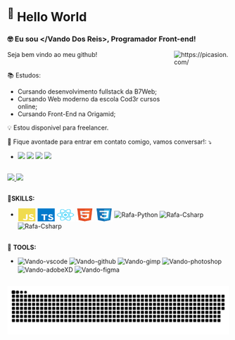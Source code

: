  <div>
  <h1><sup>👋</sup> Hello World</h1>
  <h3>🤓 Eu sou &#60;/Vando Dos Reis&gt, Programador Front-end!</h3> 
  Seja bem vindo ao meu github!
  <img align="right" src="https://i.picasion.com/pic91/8cb37059a6dd1b1aed75b10393c0b36f.gif" width="125" height="125" border="0" alt="https://picasion.com/" />
 </div>
 
 ##
 
  <p align="left">
  📚 Estudos:<br>
<ul><li>Cursando desenvolvimento fullstack da B7Web;</li>
  <li>Cursando Web moderno da escola Cod3r cursos online;</li>
  <li>Cursando Front-End na Origamid;</li></ul>
  
  💡 Estou disponivel para freelancer.
 
 <p align="left">
  💌 Fique avontade para entrar em contato comigo, vamos conversar!: ⤵️
</p>

<p align="left">
  <ul>
    <li>
  <a href="https://mail.google.com/mail/u/0/#inbox" alt="Gmail">
  <img src="https://img.shields.io/badge/-Gmail-FF0000?style=flat-square&labelColor=FF0000&logo=gmail&logoColor=white&link=LINK-DO-SEU-EMAIL" /></a>

  <a href="https://www.linkedin.com/in/vando-dos-reis-261b23196/" alt="Linkedin">
  <img src="https://img.shields.io/badge/-Linkedin-0e76a8?style=flat-square&logo=Linkedin&logoColor=white&link=LINK-DO-SEU-LINKEDIN" /></a>

  <a href="https://api.whatsapp.com/send/?phone=5511958600976&text&app_absent=0" alt="WhatsApp">
  <img src="https://img.shields.io/badge/-WhatsApp-25d366?style=flat-square&labelColor=25d366&logo=whatsapp&logoColor=white&link=API-DO-SEU-WHATSAPP"/></a>
      
  <a href="https://www.instagram.com/nerd_baixo.nivel/" alt="Instagram">
  <img src="https://img.shields.io/badge/-Instagram-DF0174?style=flat-square&labelColor=DF0174&logo=instagram&logoColor=white&link=LINK-DO-SEU-INSTAGRAM"/></a>
    </li>
    </ul>
    </p>  

 
 
 ## 
 
  
</p>
 <div aling="center">
  <a href="https://github.com/VDR-Crowley">
    <img height="180em" 
         src="https://github-readme-stats.vercel.app/api?username=VDR-Crowley&show_icons=true&theme=tokyonight&include_all_commits=true&count_private=true"/>
    <img height="180em" 
         src="https://github-readme-stats.vercel.app/api/top-langs/?username=VDR-Crowley&layout=compact&langs_count=7&theme=tokyonight"/>
  </a>
 </div>
 
 
 ## 
 
  🦄<strong>SKILLS:</strong><br>
  <p align="left">
    <ul>
    <li>
      <div style="display: inline_block">
      <img align="center" alt="Rafa-Js" height="30" width="40" src="https://raw.githubusercontent.com/devicons/devicon/master/icons/javascript/javascript-plain.svg">
      <img align="center" alt="Rafa-Ts" height="30" width="40" src="https://raw.githubusercontent.com/devicons/devicon/master/icons/typescript/typescript-plain.svg">
      <img align="center" alt="Rafa-React" height="30" width="40" src="https://raw.githubusercontent.com/devicons/devicon/master/icons/react/react-original.svg">
      <img align="center" alt="Rafa-HTML" height="30" width="40" src="https://raw.githubusercontent.com/devicons/devicon/master/icons/html5/html5-original.svg">
      <img align="center" alt="Rafa-CSS" height="30" width="40" src="https://raw.githubusercontent.com/devicons/devicon/master/icons/css3/css3-original.svg">
      <img align="center" alt="Rafa-Python" height="30" width="40" src="https://cdn.jsdelivr.net/gh/devicons/devicon/icons/bootstrap/bootstrap-plain.svg">
      <img align="center" alt="Rafa-Csharp" height="30" width="40" src="https://cdn.jsdelivr.net/gh/devicons/devicon/icons/php/php-original.svg">
      <img align="center" alt="Rafa-Csharp" height="30" width="40" src="https://cdn.jsdelivr.net/gh/devicons/devicon/icons/python/python-original.svg">
      </div>
     </li>
  </ul>
  </p>


  

<div style="display: inline_block"><br>
  💼 <strong>TOOLS:</strong><br>
  <p align="left">
  <ul>
    <li>
     <img align="center" alt="Vando-vscode" height="30" width="40" src="https://cdn.jsdelivr.net/gh/devicons/devicon/icons/vscode/vscode-original.svg">
      <img align="center" alt="Vando-github" height="30" width="40" src="https://cdn.jsdelivr.net/gh/devicons/devicon/icons/git/git-original.svg">
      <img align="center" alt="Vando-gimp" height="30" width="40" src="https://cdn.jsdelivr.net/gh/devicons/devicon/icons/gimp/gimp-original.svg">
      <img align="center" alt="Vando-photoshop" height="30" width="40" src="https://cdn.jsdelivr.net/gh/devicons/devicon/icons/photoshop/photoshop-plain.svg">
      <img align="center" alt="Vando-adobeXD" height="30" width="40" src="https://cdn.jsdelivr.net/gh/devicons/devicon/icons/xd/xd-plain.svg">
      <img align="center" alt="Vando-figma" height="30" width="40" src="https://cdn.jsdelivr.net/gh/devicons/devicon/icons/figma/figma-original.svg">
    </li>
  </ul>
  </p>
</div>


## 

![Snake animation](https://github.com/VDR-Crowley/VDR-Crowley/blob/output/github-contribution-grid-snake.svg)
  
<!--
https://raw.githubusercontent.com/MicaelliMedeiros/micaellimedeiros/master/image/computer-illustration.png
-->







<!--
**VDR-Crowley/VDR-Crowley** is a ✨ _special_ ✨ repository because its `README.md` (this file) appears on your GitHub profile.

Here are some ideas to get you started:
👋
- 🔭 I’m currently working on ...
- 🌱 I’m currently learning ...
- 👯 I’m looking to collaborate on ...
- 🤔 I’m looking for help with ...
- 💬 Ask me about ...
- 📫 How to reach me: ...
- 😄 Pronouns: ...
- ⚡ Fun fact: ...
-->
